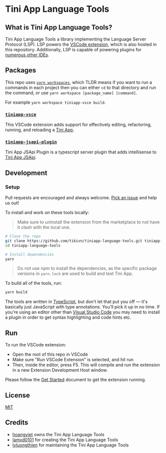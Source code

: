 # Tini App Language Tools

## What is Tini App Language Tools?

Tini App Language Tools a library implementing the Language Server Protocol (LSP). LSP powers the [VSCode extension](https://marketplace.visualstudio.com/items?itemName=tiniapp-vsce), which is also hosted in this repository. Additionally, LSP is capable of powering plugins for [numerous other IDEs](https://microsoft.github.io/language-server-protocol/implementors/tools/).

## Packages

This repo uses [`yarn workspaces`](https://classic.yarnpkg.com/blog/2017/08/02/introducing-workspaces/), which TLDR means if you want to run a commands in each project then you can either `cd` to that directory and run the command, or use `yarn workspace [package_name] [command]`.

For example `yarn workspace tiniapp-vsce build`.

### [`tiniapp-vsce`](packages/tiniapp-vsce)

This VSCode extension adds support for effectively editing, refactoring, running, and reloading a [Tini App](https://developers.tiki.vn).

### [`tiniapp-jsapi-plugin`](packages/tiniapp-jsapi-plugin)

Tini App JSApi Plugin is a typescript server plugin that adds intellisense to [Tini App JSApi](https://developers.tiki.vn/docs/api/overview).

## Development

### Setup

Pull requests are encouraged and always welcome. [Pick an issue](https://github.com/tikivn/tiniapp-language-tools/issues?q=is%3Aopen+is%3Aissue+sort%3Aupdated-desc) and help us out!

To install and work on these tools locally:

> Make sure to uninstall the extension from the marketplace to not have it clash with the local one.

```bash
# Clone the repo
git clone https://github.com/tikivn/tiniapp-language-tools.git tiniapp-language-tools
cd tiniapp-language-tools

# Install dependencies
yarn
```

> Do not use npm to install the dependencies, as the specific package versions in `yarn.lock` are used to build and test Tini App.

To build all of the tools, run:

```bash
yarn build
```

The tools are written in [TypeScript](https://www.typescriptlang.org/), but don't let that put you off — it's basically just JavaScript with type annotations. You'll pick it up in no time. If you're using an editor other than [Visual Studio Code](https://code.visualstudio.com/) you may need to install a plugin in order to get syntax highlighting and code hints etc.

## Run

To run the VSCode extension:

- Open the root of this repo in VSCode
- Make sure "Run VSCode Extension" is selected, and hit run
- Then, inside the editor, press F5. This will compile and run the extension in a new Extension Development Host window.

Please follow the [Get Started](https://code.visualstudio.com/api/get-started/your-first-extension) document to get the extension running.

## License

[MIT](LICENSE)

## Credits

- [hoangviet](https://github.com/hoangviet) owns the Tini App Language Tools
- [lamvd0101](https://github.com/lamvd0101) for creating the Tini App Language Tools
- [lyluongthien](https://github.com/lyluongthien) for maintaining the Tini App Language Tools
